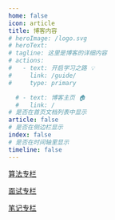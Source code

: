```yaml
---
home: false
icon: article
title: 博客内容
# heroImage: /logo.svg
# heroText: 
# tagline: 这里是博客的详细内容
# actions:
#   - text: 开启学习之路 💡
#     link: /guide/
#     type: primary

  # - text: 博客主页 🏠
  #   link: /
# 是否在首页文档列表中显示
article: false
# 是否在侧边栏显示
index: false
# 是否在时间轴里显示
timeline: false
---
```

[算法专栏](/views/algorithm/)   

[面试专栏](/views/interview/)

[笔记专栏](/views/notes/)